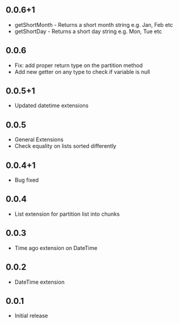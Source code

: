 ## 0.0.6+1

* getShortMonth - Returns a short month string e.g. Jan, Feb etc
* getShortDay - Returns a short day string e.g. Mon, Tue etc

## 0.0.6

* Fix: add proper return type on the partition method
* Add new getter on any type to check if variable is null

## 0.0.5+1

* Updated datetime extensions

## 0.0.5

* General Extensions
* Check equality on lists sorted differently


## 0.0.4+1

* Bug fixed

## 0.0.4

* List extension for partition list into chunks

## 0.0.3

* Time ago extension on DateTime

## 0.0.2

* DateTime extension

## 0.0.1

* Initial release
